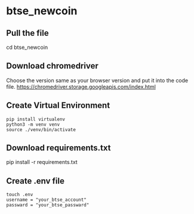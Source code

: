 # btse_newcoin

## Pull the file
cd btse_newcoin

## Download chromedriver
Choose the version same as your browser version and put it into the code file.
https://chromedriver.storage.googleapis.com/index.html


## Create Virtual Environment
```
pip install virtualenv
python3 -m venv venv
source ./venv/bin/activate
```

## Download requirements.txt
pip install -r requirements.txt

## Create .env file
```
touch .env
username = "your_btse_account"
passward = "your_btse_passward"
```


